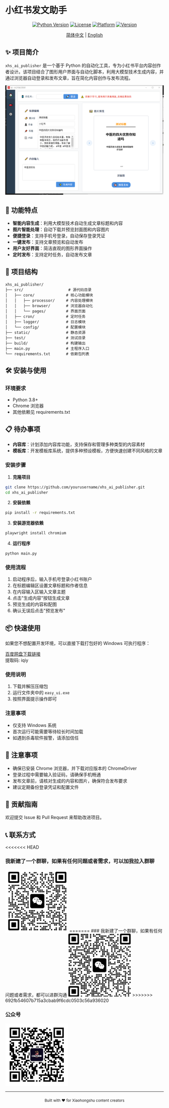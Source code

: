 # 小红书发文助手

<div align="center">

[![Python Version](https://img.shields.io/badge/python-3.8+-blue.svg)](https://www.python.org/downloads/)
[![License](https://img.shields.io/badge/license-Apache%202.0-green.svg)](LICENSE)
[![Platform](https://img.shields.io/badge/platform-Windows-lightgrey.svg)](https://www.microsoft.com/windows)
[![Version](https://img.shields.io/badge/version-1.0.0-orange.svg)](https://github.com/yourusername/xhs_ai_publisher/releases)

[简体中文](./readme.md) | [English](./readme_en.md)

</div>

## ✨ 项目简介

`xhs_ai_publisher` 是一个基于 Python 的自动化工具，专为小红书平台内容创作者设计。该项目结合了图形用户界面与自动化脚本，利用大模型技术生成内容，并通过浏览器自动登录和发布文章，旨在简化内容创作与发布流程。

![软件界面效果](./images/ui.png)

## 🚀 功能特点

- **智能内容生成**：利用大模型技术自动生成文章标题和内容
- **图片智能处理**：自动下载并预览封面图和内容图片
- **便捷登录**：支持手机号登录，自动保存登录凭证
- **一键发布**：支持文章预览和自动发布
- **用户友好界面**：简洁直观的图形界面操作
- **定时发布**：支持定时任务，自动发布文章

## 📁 项目结构

```
xhs_ai_publisher/
├── src/                    # 源代码目录
│   ├── core/              # 核心功能模块
│   │   ├── processor/     # 内容处理模块
│   │   ├── browser/       # 浏览器自动化
│   │   └── pages/         # 界面页面
│   ├── cron/              # 定时任务
│   ├── logger/            # 日志模块
│   └── config/            # 配置模块
├── static/                # 静态资源
├── test/                  # 测试目录
├── build/                 # 构建输出
├── main.py                # 主程序入口
└── requirements.txt       # 依赖包列表
```

## 🛠️ 安装与使用

### 环境要求

- Python 3.8+
- Chrome 浏览器
- 其他依赖见 requirements.txt

## 📋 待办事项

- **内容库**：计划添加内容库功能，支持保存和管理多种类型的内容素材
- **模板库**：开发模板库系统，提供多种预设模板，方便快速创建不同风格的文章


### 安装步骤

1. **克隆项目**
```bash
git clone https://github.com/yourusername/xhs_ai_publisher.git
cd xhs_ai_publisher
```

2. **安装依赖**
```bash
pip install -r requirements.txt
```
3. **安装游览器依赖**
```bash
playwright install chromium
```
4. **运行程序**
```bash
python main.py
```

### 使用流程

1. 启动程序后，输入手机号登录小红书账户
2. 在标题编辑区设置文章标题和作者信息
3. 在内容输入区输入文章主题
4. 点击"生成内容"按钮生成文章
5. 预览生成的内容和配图
6. 确认无误后点击"预览发布"

## 📦 快速使用

如果您不想配置开发环境，可以直接下载打包好的 Windows 可执行程序：

[百度网盘下载链接](https://pan.baidu.com/s/1rIQ-ZgyHYN_ncVXlery4yQ)  
提取码: iqiy

### 使用说明
1. 下载并解压压缩包
2. 运行文件夹中的 `easy_ui.exe`
3. 按照界面提示操作即可

### 注意事项
- 仅支持 Windows 系统
- 首次运行可能需要等待较长时间加载
- 如遇到杀毒软件报警，请添加信任

## 📝 注意事项

- 确保已安装 Chrome 浏览器，并下载对应版本的 ChromeDriver
- 登录过程中需要输入验证码，请确保手机畅通
- 发布文章前，请核对生成的内容和图片，确保符合发布要求
- 建议定期备份登录凭证和配置文件

## 🤝 贡献指南

欢迎提交 Issue 和 Pull Request 来帮助改进项目。

## 📞 联系方式

<<<<<<< HEAD

### 我新建了一个群聊，如果有任何问题或者需求，可以加我拉入群聊
<img src="images/wechat_qr.jpg" width="200" height="200">
=======
### 我新建了一个群聊，如果有任何问题或者需求，都可以进群沟通
<img src="images/wechat_talking.png" width="200" height="200">
>>>>>>> 692fb54607b715a3cbab9f6cdc0503c56a936020

### 公众号
<img src="images/mp_qr.jpg" width="200" height="200">

---   

<div align="center">
  <sub>Built with ❤️ for Xiaohongshu content creators</sub>
</div>
